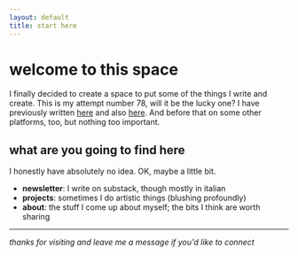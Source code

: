 ```yaml
---
layout: default
title: start here
---
```


# welcome to this space
I finally decided to create a space to put some of the things I write and create.
This is my attempt number 78, will it be the lucky one?
I have previously written [here](https://runningoutofshrimp.wordpress.com/) and also [here](https://theyjustwriteitoff.blogspot.com/). And before that on some other platforms, too, but nothing too important.

## what are you going to find here
I honestly have absolutely no idea. OK, maybe a little bit.

- **newsletter**: I write on substack, though mostly in italian
- **projects**: sometimes I do artistic things (blushing profoundly)
- **about**: the stuff I come up about myself; the bits I think are worth sharing

---

*thanks for visiting and leave me a message if you'd like to connect*
